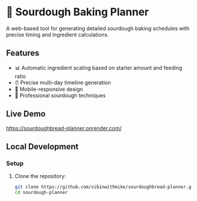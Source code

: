 # 🍞 Sourdough Baking Planner

A web-based tool for generating detailed sourdough baking schedules with precise timing and ingredient calculations.

## Features
- 📊 Automatic ingredient scaling based on starter amount and feeding ratio
- ⏰ Precise multi-day timeline generation
- 📱 Mobile-responsive design
- 🎯 Professional sourdough techniques

## Live Demo
https://sourdoughbread-planner.onrender.com/

## Local Development

### Setup
1. Clone the repository:
   ```bash
   git clone https://github.com/vibinwithmike/sourdoughbread-planner.git
   cd sourdough-planner
